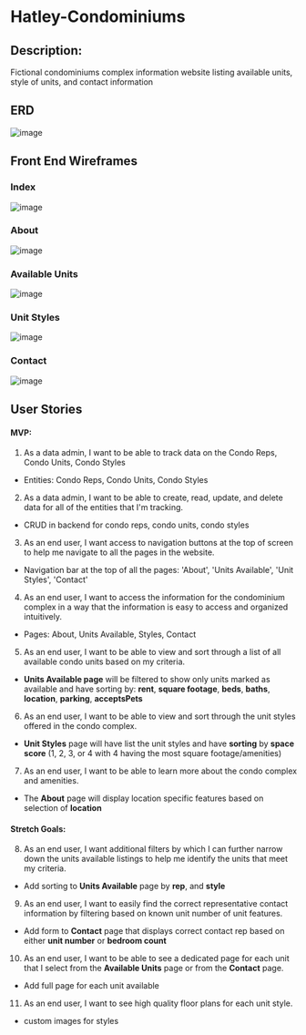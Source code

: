 # Hatley-Condominiums
## Description: 
Fictional condominiums complex information website listing available units, style of units, and contact information

## ERD
![image](https://github.com/persefy/Hatley-Condominiums/assets/17712788/baf6771d-9f91-454f-9376-cafac1f9011b)


## Front End Wireframes
### Index 
![image](https://github.com/persefy/Hatley-Condominiums/assets/17712788/893f4672-31b3-4469-9e67-97a154f1ff66)
### About 
![image](https://github.com/persefy/Hatley-Condominiums/assets/17712788/572c0d15-94ad-4a5e-9b92-5e933b7b26e8)
### Available Units 
![image](https://github.com/persefy/Hatley-Condominiums/assets/17712788/82ba21be-4d86-47e1-8969-cec43700a84e)
### Unit Styles 
![image](https://github.com/persefy/Hatley-Condominiums/assets/17712788/ab070d7f-80a8-4f3a-83ef-dc8e385f3df4)
### Contact
![image](https://github.com/persefy/Hatley-Condominiums/assets/17712788/f040aaa8-ace9-4d6c-8f1b-69840f2974af)

## User Stories
#### MVP:

1. As a data admin, I want to be able to track data on the Condo Reps, Condo Units, Condo Styles
  - Entities: Condo Reps, Condo Units, Condo Styles
2. As a data admin, I want to be able to create, read, update, and delete data for all of the entities that I'm tracking.
  - CRUD in backend for condo reps, condo units, condo styles
3. As an end user, I want access to navigation buttons at the top of screen to help me navigate to all the pages in the website.
  - Navigation bar at the top of all the pages: 'About', 'Units Available', 'Unit Styles', 'Contact'
4. As an end user, I want to access the information for the condominium complex in a way that the information is easy to access and organized intuitively.
  - Pages: About, Units Available, Styles, Contact
5. As an end user, I want to be able to view and sort through a list of all available condo units based on my criteria.
  - **Units Available page** will be filtered to show only units marked as available and have sorting by: **rent**, **square footage**, **beds**, **baths**, **location**, **parking**, **acceptsPets**
6. As an end user, I want to be able to view and sort through the unit styles offered in the condo complex.
  - **Unit Styles** page will have list the unit styles and have **sorting** by **space score** (1, 2, 3, or 4 with 4 having the most square footage/amenities)
7. As an end user, I want to be able to learn more about the condo complex and amenities.
  - The **About** page will display location specific features based on selection of **location**
  
#### Stretch Goals:
8. As an end user, I want additional filters by which I can further narrow down the units available listings to help me identify the units that meet my criteria.
  - Add sorting to **Units Available** page by **rep**, and **style**
9. As an end user, I want to easily find the correct representative contact information by filtering based on known unit number of unit features.
  - Add form to **Contact** page that displays correct contact rep based on either **unit number** or **bedroom count**
10. As an end user, I want to be able to see a dedicated page for each unit that I select from the **Available Units** page or from the **Contact** page.
  - Add full page for each unit available
11. As an end user, I want to see high quality floor plans for each unit style.
  - custom images for styles
